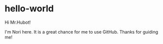 # hello-world

Hi Mr.Hubot!

I'm Nori here. It is a great chance for me to use GitHub.
Thanks for guiding me!
